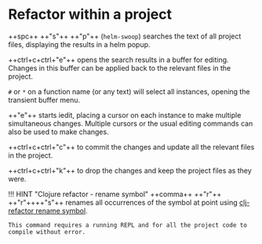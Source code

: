 # Refactor within a project

++spc++ ++"s"++ ++"p"++ (`helm-swoop`) searches the text of all project files, displaying the results in a helm popup.

++ctrl+c+ctrl+"e"++ opens the search results in a buffer for editing.  Changes in this buffer can be applied back to the relevant files in the project.

`#` or `*` on a function name (or any text) will select all instances, opening the transient buffer menu.

++"e"++ starts iedit, placing a cursor on each instance to make multiple simultaneous changes.  Multiple cursors or the usual editing commands can also be used to make changes.

++ctrl+c+ctrl+"c"++ to commit the changes and update all the relevant files in the project.

++ctrl+c+ctrl+"k"++ to drop the changes and keep the project files as they were.

!!! HINT "Clojure refactor - rename symbol"
    ++comma++  ++"r"++ ++"r"++++"s"++ renames all occurrences of the symbol at point using [clj-refactor rename symbol](https://github.com/clojure-emacs/clj-refactor.el/wiki/cljr-rename-symbol#or-a-locally-defined-symbol).

    This command requires a running REPL and for all the project code to compile without error.
